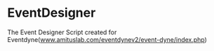 # EventDesigner
The Event Designer Script created for Eventdyne(www.amituslab.com/eventdynev2/event-dyne/index.php)
